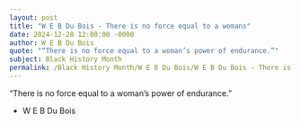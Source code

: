 ```yaml
---
layout: post
title: "W E B Du Bois - There is no force equal to a womans"
date: 2024-12-28 12:00:00 -0000
author: W E B Du Bois
quote: "“There is no force equal to a woman’s power of endurance.”"
subject: Black History Month
permalink: /Black History Month/W E B Du Bois/W E B Du Bois - There is no force equal to a womans
---
```


“There is no force equal to a woman’s power of endurance.”

- W E B Du Bois
